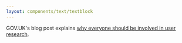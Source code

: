 ```yaml
---
layout: components/text/textblock
---
```


GOV.UK's blog post explains [why everyone should be involved in user research](https://userresearch.blog.gov.uk/2014/08/06/have-you-had-your-recommended-dose-of-research/).
